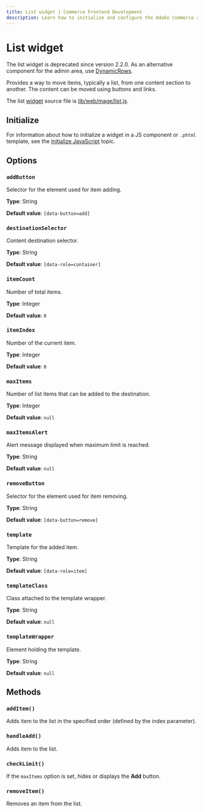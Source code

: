 ```yaml
---
title: List widget | Commerce Frontend Development
description: Learn how to initialize and configure the Adobe Commerce and Magento Open Source List widget.
---
```


# List widget

<InlineAlert variant="warning" slots="text" />

The list widget is deprecated since version 2.2.0. As an alternative component for the admin area, use [DynamicRows](https://devdocs.magento.com/guides/v2.4/ui_comp_guide/components/ui-dynamicrows.html).

Provides a way to move items, typically a list, from one content section to another.
The content can be moved using buttons and links.

The list [widget](https://glossary.magento.com/widget) source file is [lib/web/mage/list.js](https://github.com/magento/magento2/blob/2.4/lib/web/mage/list.js).

## Initialize

For information about how to initialize a widget in a JS component or `.phtml` template, see the [Initialize JavaScript](../init.md) topic.

## Options

### `addButton`

Selector for the element used for item adding.

**Type**: String

**Default value**: `[data-button=add]`

### `destinationSelector`

Content destination selector.

**Type**: String

**Default value**: `[data-role=container]`

### `itemCount`

Number of total items.

**Type**: Integer

**Default value**: `0`

### `itemIndex`

Number of the current item.

**Type**: Integer

**Default value**: `0`

### `maxItems`

Number of list items that can be added to the destination.

**Type**: Integer

**Default value**: `null`

### `maxItemsAlert`

Alert message displayed when maximum limit is reached.

**Type**: String

**Default value**: `null`

### `removeButton`

Selector for the element used for item removing.

**Type**: String

**Default value**: `[data-button=remove]`

### `template`

Template for the added item.

**Type**: String

**Default value**: `[data-role=item]`

### `templateClass`

Class attached to the template wrapper.

**Type**: String

**Default value**: `null`

### `templateWrapper`

Element holding the template.

**Type**: String

**Default value**: `null`

## Methods

### `addItem()`

Adds item to the list in the specified order (defined by the index parameter).

### `handleAdd()`

Adds item to the list.

### `checkLimit()`

If the `maxItems` option is set, hides or displays the **Add** button.

### `removeItem()`

Removes an item from the list.
